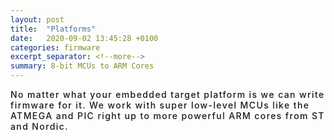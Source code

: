 ```yaml
---
layout: post
title:  "Platforms"
date:   2020-09-02 13:45:28 +0100
categories: firmware
excerpt_separator: <!--more-->
summary: 8-bit MCUs to ARM Cores
---
```

<p style="font-weight: 500; letter-spacing: 0.1em; text-transform: none;">No matter what your embedded target platform is we can write firmware for it. We work with super low-level MCUs like the ATMEGA and PIC right up to more powerful ARM cores from ST and Nordic.</p>
<!--more-->